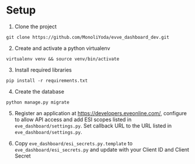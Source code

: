 # Setup

1.  Clone the project

`git clone https://github.com/MonoliYoda/evve_dashboard_dev.git`

2.  Create and activate a python virtualenv

`virtualenv venv && source venv/bin/activate`

3.  Install required libraries

`pip install -r requirements.txt`

4.  Create the database

`python manage.py migrate`

5.  Register an application at https://developers.eveonline.com/,
    configure to allow API access and add ESI scopes listed
    in `eve_dashboard/settings.py`. Set callback URL to the URL
    listed in `eve_dashboard/settings.py`.

6.  Copy `eve_dashboard/esi_secrets.py.template` to
    `eve_dashboard/esi_secrets.py` and update with your Client ID and Client
    Secret
